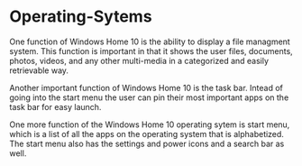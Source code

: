 # Operating-Sytems 
One function of Windows Home 10 is the ability to display a file managment system. This function is important in that it shows the user files, documents, photos, videos, and any other multi-media in a categorized and easily retrievable way.

Another important function of Windows Home 10 is the task bar. Intead of going into the start menu the user can pin their most important apps on the task bar for easy launch.

One more function of the Windows Home 10 operating sytem is start menu, which is a list of all the apps on the operating system that is alphabetized. The start menu also has the settings and power icons and a search bar as well.
